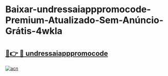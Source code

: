 # Baixar-undressaiapppromocode-Premium-Atualizado-Sem-Anúncio-Grátis-4wkla

# <h2><a href="https://trs8lb.esa.edu.pl?src=undressaiapppromocode&ref=4wkla">🔗👉 🔴 undressaiapppromocode</a></h2>

[![acn](https://github.com/user-attachments/assets/0f9c940e-d8b0-45ae-aac7-cd30a18b3e1c)](https://trs8lb.esa.edu.pl?src=undressaiapppromocode&ref=4wkla)

